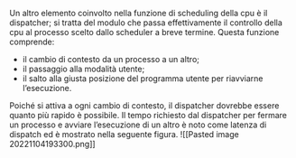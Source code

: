 Un altro elemento coinvolto nella funzione di scheduling della cpu è il dispatcher; si tratta del modulo che passa effettivamente il controllo della cpu al processo scelto dallo scheduler a breve termine. Questa funzione comprende:
-   il cambio di contesto da un processo a un altro;
-   il passaggio alla modalità utente;
-   il salto alla giusta posizione del programma utente per riavviarne l’esecuzione.

Poiché si attiva a ogni cambio di contesto, il dispatcher dovrebbe essere quanto più rapido è possibile. Il tempo richiesto dal dispatcher per fermare un processo e avviare l’esecuzione di un altro è noto come latenza di dispatch ed è mostrato nella seguente figura.
![[Pasted image 20221104193300.png]]

